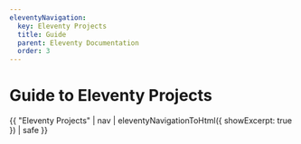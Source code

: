 ```yaml
---
eleventyNavigation:
  key: Eleventy Projects
  title: Guide
  parent: Eleventy Documentation
  order: 3
---
```


# Guide to Eleventy Projects

<div class="elv-page-toc">

{{ "Eleventy Projects" | nav | eleventyNavigationToHtml({ showExcerpt: true }) | safe }}

</div>